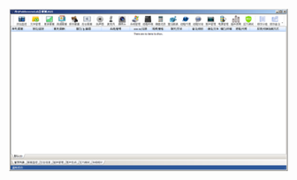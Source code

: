 ![Screenshot](https://raw.githubusercontent.com/Cryakl/Ultimate-RAT-Collection/refs/heads/main/SilverFox/%e5%bf%b5%e9%93%b6%e7%8b%902025/Screenshot.png)
